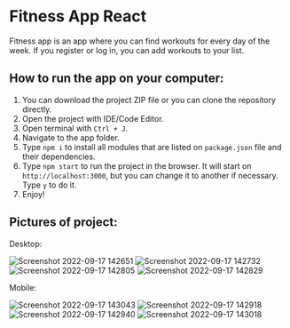 # Fitness App React 

Fitness app is an app where you can find workouts for every day of the week. If you register or log in, you can add workouts to your list.

## How to run the app on your computer:

1. You can download the project ZIP file or you can clone the repository directly.
2. Open the project with IDE/Code Editor.
3. Open terminal with `Ctrl + J`.
4. Navigate to the app folder.
5. Type `npm i` to install all modules that are listed on `package.json` file and their dependencies.
6. Type `npm start` to run the project in the browser. It will start on `http://localhost:3000`, but you can change it to another if necessary. Type `y` to do it.
7. Enjoy!

## Pictures of project:

Desktop:

![Screenshot 2022-09-17 142651](https://user-images.githubusercontent.com/99616791/190854548-fed9f2d8-bc34-430e-833b-eb02314885d3.png)
![Screenshot 2022-09-17 142732](https://user-images.githubusercontent.com/99616791/190854552-140b5365-9ecd-4d3e-8893-7a61f179191b.png)
![Screenshot 2022-09-17 142805](https://user-images.githubusercontent.com/99616791/190854558-e3b789d6-fba0-4133-89ee-ff4686e1c22e.png)
![Screenshot 2022-09-17 142829](https://user-images.githubusercontent.com/99616791/190854562-125c7e02-1c8f-446c-857a-968dc05ee4a9.png)

Mobile:

![Screenshot 2022-09-17 143043](https://user-images.githubusercontent.com/99616791/190854643-f116e427-f28c-4324-a533-7e20e8414ae9.png)
![Screenshot 2022-09-17 142918](https://user-images.githubusercontent.com/99616791/190854644-de53d4e1-a294-46f8-9b1f-92da7a864f64.png)
![Screenshot 2022-09-17 142940](https://user-images.githubusercontent.com/99616791/190854645-8b40210c-6b90-4c7a-bd5f-c3b8b1599b74.png)
![Screenshot 2022-09-17 143018](https://user-images.githubusercontent.com/99616791/190854646-d703babf-6d58-414e-94ce-0081340f829a.png)

